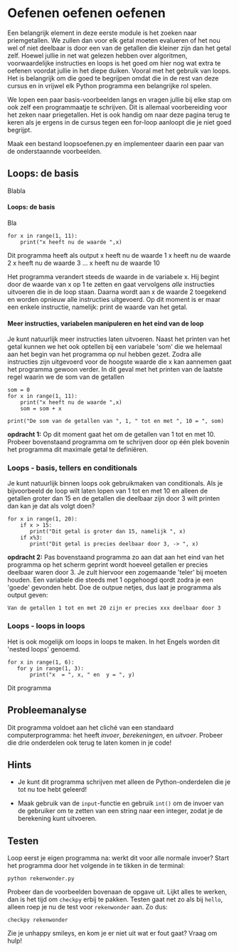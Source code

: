 # Oefenen oefenen oefenen

Een belangrijk element in deze eerste module is het zoeken naar priemgetallen. We zullen dan voor elk getal moeten evalueren of het nou wel of niet deelbaar is door een van de getallen die kleiner zijn dan het getal zelf. Hoewel jullie in net wat gelezen hebben over algoritmen, voorwaardelijke instructies en loops is het goed om hier nog wat extra te oefenen voordat jullie in het diepe duiken. Vooral met het gebruik van loops. Het is belangrijk om die goed te begrijpen omdat die in de rest van deze cursus en in vrijwel elk Python programma een belangrijke rol spelen.  

We lopen een paar basis-voorbeelden langs en vragen jullie bij elke stap om ook zelf een programmaatje te schrijven. Dit is allemaal voorbereiding voor het zeken naar priegetallen. Het is ook handig om naar deze pagina terug te keren als je ergens in de cursus tegen een for-loop aanloopt die je niet goed begrijpt.

Maak een bestand loopsoefenen.py en implementeer daarin een paar van de onderstaannde voorbeelden.

## Loops: de basis 

Blabla

#### Loops: de basis 

Bla

    for x in range(1, 11):
        print("x heeft nu de waarde ",x)
    
Dit programma heeft als output
        x heeft nu de waarde 1
        x heeft nu de waarde 2
        x heeft nu de waarde 3
        ...
        x heeft nu de waarde 10

Het programma verandert steeds de waarde in de variabele x. Hij begint door de waarde van x op 1 te zetten en gaat vervolgens *alle* instructies uitvoeren die in de loop staan. Daarna wordt aan x de waarde 2 toegekend en worden opnieuw alle instructies uitgevoerd. Op dit moment is er maar een enkele instructie, namelijk: print de waarde van het getal.

#### Meer instructies, variabelen manipuleren en het eind van de loop

Je kunt natuurlijk meer instructies laten uitvoeren. Naast het printen van het getal kunnen we het ook optellen bij een variabele 'som' die we helemaal aan het begin van het programma op nul hebben gezet. Zodra alle instructies zijn uitgevoerd voor de hoogste waarde die x kan aannemen gaat het programma gewoon verder. In dit geval met het printen van de laatste regel waarin we de som van de getallen 

    som = 0 
    for x in range(1, 11):
        print("x heeft nu de waarde ",x)
        som = som + x

    print("De som van de getallen van ", 1, " tot en met ", 10 = ", som)

**opdracht 1:** Op dit moment gaat het om de getallen van 1 tot en met 10. Probeer bovenstaand programma om te schrijven door op één plek bovenin het programma dit maximale getal te definiëren.

### Loops - basis, tellers en conditionals

Je kunt natuurlijk binnen loops ook gebruikmaken van conditionals. Als je bijvoorbeeld de loop wilt laten lopen van 1 tot en met 10 en alleen de getallen groter dan 15 en de getallen die deelbaar zijn door 3 wilt printen dan kan je dat als volgt doen?

    for x in range(1, 20):
        if x > 15:
		   print("Dit getal is groter dan 15, namelijk ", x)
        if x%3:
		   print("Dit getal is precies deelbaar door 3, -> ", x)

**opdracht 2:** Pas bovenstaand programma zo aan dat aan het eind van het programma op het scherm geprint wordt hoeveel getallen er precies deelbaar waren door 3. Je zult hiervoor een zogemaande 'teler' bij moeten houden. Een variabele die steeds met 1 opgehoogd qordt zodra je een 'goede' gevonden hebt. Doe de outpue netjes, dus laat je programma als output geven:

    Van de getallen 1 tot en met 20 zijn er precies xxx deelbaar door 3
	

### Loops - loops in loops

Het is ook mogelijk om loops in loops te maken. In het Engels worden dit 'nested loops' genoemd.

    for x in range(1, 6):
       for y in range(1, 3):
           print("x  = ", x, " en  y = ", y)
		   

Dit programma





## Probleemanalyse

Dit programma voldoet aan het cliché van een standaard computerprogramma: het heeft *invoer*, *berekeningen*, en *uitvoer*. Probeer die drie onderdelen ook terug te laten komen in je code!

## Hints

* Je kunt dit programma schrijven met alleen de Python-onderdelen die je tot nu toe hebt geleerd!

* Maak gebruik van de `input`-functie en gebruik `int()` om de invoer van de gebruiker om te zetten van een string naar een integer, zodat je de berekening kunt uitvoeren.

## Testen

Loop eerst je eigen programma na: werkt dit voor alle normale invoer? Start het programma door het volgende in te tikken in de terminal:

	python rekenwonder.py

Probeer dan de voorbeelden bovenaan de opgave uit. Lijkt alles te werken, dan is het tijd om `checkpy` erbij te pakken. Testen gaat net zo als bij `hello`, alleen roep je nu de test voor `rekenwonder` aan. Zo dus:

	checkpy rekenwonder

Zie je unhappy smileys, en kom je er niet uit wat er fout gaat? Vraag om hulp!
